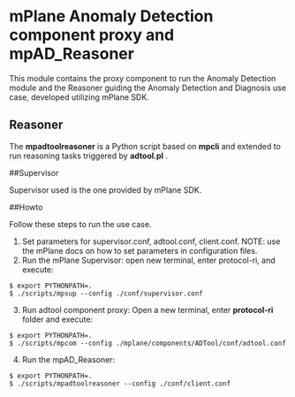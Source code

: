 # mPlane Anomaly Detection component proxy and mpAD_Reasoner

This module contains the proxy component to run the Anomaly Detection module and the Reasoner guiding the Anomaly Detection and Diagnosis use case, developed utilizing mPlane SDK.

## Reasoner
The __mpadtoolreasoner__ is a Python script based on __mpcli__ and extended to run reasoning tasks triggered by __adtool.pl__ .

##Supervisor

Supervisor used is the one provided by mPlane SDK.

##Howto

Follow these steps to run the use case.

1. Set parameters for supervisor.conf, adtool.conf, client.conf. NOTE: use the mPlane docs on how to set parameters in configuration files.
2. Run the mPlane Supervisor: open new terminal, enter protocol-ri, and execute:
```
$ export PYTHONPATH=.
$ ./scripts/mpsup --config ./conf/supervisor.conf
```
3. Run adtool component proxy:
Open a new terminal, enter __protocol-ri__ folder and execute:

```
$ export PYTHONPATH=.
$ ./scripts/mpcom --config ./mplane/components/ADTool/conf/adtool.conf

```

4. Run the mpAD_Reasoner:

```
$ export PYTHONPATH=.
$ ./scripts/mpadtoolreasoner --config ./conf/client.conf

```
